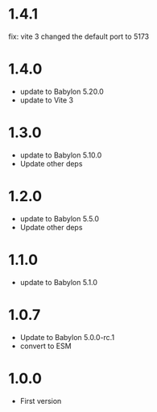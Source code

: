 # 1.4.1

fix: vite 3 changed the default port to 5173

# 1.4.0

- update to Babylon 5.20.0
- update to Vite 3

# 1.3.0

- update to Babylon 5.10.0
- Update other deps

# 1.2.0

- update to Babylon 5.5.0
- Update other deps

# 1.1.0

- update to Babylon 5.1.0

# 1.0.7

- Update to Babylon 5.0.0-rc.1
- convert to ESM

# 1.0.0

- First version
